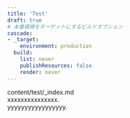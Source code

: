 ```yaml
---
title: 'Test'
draft: true
# 本番環境をターゲットにするビルドオプション
cascade:
- _target:
    environment: production
  build:
    list: never
    publishResources: false
    render: never
---
```


content/test/_index.md  
xxxxxxxxxxxxxxx.  
yyyyyyyyyyyyyyyyy.
